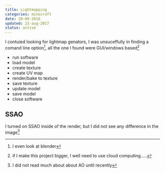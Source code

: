 ```yaml
---
title: Lightmapping
categories: minecraft
date: 20-09-2016
updated: 23-aug-2017
status: active
---
```


I contuied looking for lightmap genators, I was unsuceffully in finding a comand line option[^1], all the one I found were GUI/windows based[^2]

* run software
* load model
* create texture
* create UV map
* render/bake to texture
* save texture
* update model
* save model
* close software

## SSAO ##

I turned on SSAO inside of the render, but I did not see any difference in the image[^3]



[^1]: I even look at blender
[^2]: if I make this project bigger, I well need to use cloud computing.....
[^3]: I did not read much about about AO until recently 
